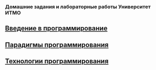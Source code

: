 ### Домашние задания и лабораторные работы Университет ИТМО
[Введение в программирование](https://github.com/AndrewDanilin/ITMO-University/tree/main/prog-intro)
---
[Парадигмы программирования](https://github.com/AndrewDanilin/ITMO-University/tree/main/paradigms)
---
[Технологии программирования](https://github.com/AndrewDanilin/ITMO-University/tree/main/java-advanced)
---
